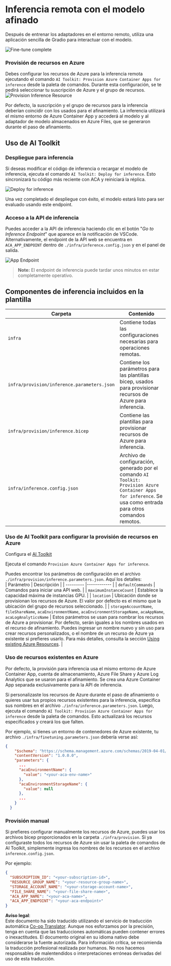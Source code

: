<!--
CO_OP_TRANSLATOR_METADATA:
{
  "original_hash": "a54cd3d65b6963e4e8ce21e143c3ab04",
  "translation_date": "2025-07-16T21:14:35+00:00",
  "source_file": "md/01.Introduction/03/Remote_Interence.md",
  "language_code": "es"
}
-->
# Inferencia remota con el modelo afinado

Después de entrenar los adaptadores en el entorno remoto, utiliza una aplicación sencilla de Gradio para interactuar con el modelo.

![Fine-tune complete](../../../../../translated_images/log-finetuning-res.7b92254e7e822c7ffbec00f51a29199b0a53cefdd7fd2ce8330e4f787d98a94a.es.png)

### Provisión de recursos en Azure  
Debes configurar los recursos de Azure para la inferencia remota ejecutando el comando `AI Toolkit: Provision Azure Container Apps for inference` desde la paleta de comandos. Durante esta configuración, se te pedirá seleccionar tu suscripción de Azure y el grupo de recursos.  
![Provision Inference Resource](../../../../../translated_images/command-provision-inference.467afc8d351642fc03bc2ae439330ad1253da4f08ed8a8e98cdf89ca5c7ae4c5.es.png)
   
Por defecto, la suscripción y el grupo de recursos para la inferencia deberían coincidir con los usados para el afinamiento. La inferencia utilizará el mismo entorno de Azure Container App y accederá al modelo y al adaptador de modelo almacenados en Azure Files, que se generaron durante el paso de afinamiento. 

## Uso de AI Toolkit

### Despliegue para inferencia  
Si deseas modificar el código de inferencia o recargar el modelo de inferencia, ejecuta el comando `AI Toolkit: Deploy for inference`. Esto sincronizará tu código más reciente con ACA y reiniciará la réplica.  

![Deploy for inference](../../../../../translated_images/command-deploy.9adb4e310dd0b0aec6bb518f3c5b19a945ca040216da11e210666ad0330702ea.es.png)

Una vez completado el despliegue con éxito, el modelo estará listo para ser evaluado usando este endpoint.

### Acceso a la API de inferencia

Puedes acceder a la API de inferencia haciendo clic en el botón "*Go to Inference Endpoint*" que aparece en la notificación de VSCode. Alternativamente, el endpoint de la API web se encuentra en `ACA_APP_ENDPOINT` dentro de `./infra/inference.config.json` y en el panel de salida.

![App Endpoint](../../../../../translated_images/notification-deploy.446e480a44b1be5848fd31391c467b8d42c2db1d5daffa2250c9fcd3d8486164.es.png)

> **Note:** El endpoint de inferencia puede tardar unos minutos en estar completamente operativo.

## Componentes de inferencia incluidos en la plantilla

| Carpeta | Contenido |
| ------ |--------- |
| `infra` | Contiene todas las configuraciones necesarias para operaciones remotas. |
| `infra/provision/inference.parameters.json` | Contiene los parámetros para las plantillas bicep, usados para provisionar recursos de Azure para inferencia. |
| `infra/provision/inference.bicep` | Contiene las plantillas para provisionar recursos de Azure para inferencia. |
| `infra/inference.config.json` | Archivo de configuración, generado por el comando `AI Toolkit: Provision Azure Container Apps for inference`. Se usa como entrada para otros comandos remotos. |

### Uso de AI Toolkit para configurar la provisión de recursos en Azure  
Configura el [AI Toolkit](https://marketplace.visualstudio.com/items?itemName=ms-windows-ai-studio.windows-ai-studio)

Ejecuta el comando `Provision Azure Container Apps for inference`.

Puedes encontrar los parámetros de configuración en el archivo `./infra/provision/inference.parameters.json`. Aquí los detalles:  
| Parámetro | Descripción |
| --------- |------------ |
| `defaultCommands` | Comandos para iniciar una API web. |
| `maximumInstanceCount` | Establece la capacidad máxima de instancias GPU. |
| `location` | Ubicación donde se provisionan los recursos de Azure. El valor por defecto es el mismo que la ubicación del grupo de recursos seleccionado. |
| `storageAccountName`, `fileShareName`, `acaEnvironmentName`, `acaEnvironmentStorageName`, `acaAppName`, `acaLogAnalyticsName` | Estos parámetros se usan para nombrar los recursos de Azure a provisionar. Por defecto, serán iguales a los nombres usados en el recurso de afinamiento. Puedes ingresar un nombre nuevo y sin uso para crear recursos personalizados, o el nombre de un recurso de Azure ya existente si prefieres usarlo. Para más detalles, consulta la sección [Using existing Azure Resources](../../../../../md/01.Introduction/03). |

### Uso de recursos existentes en Azure

Por defecto, la provisión para inferencia usa el mismo entorno de Azure Container App, cuenta de almacenamiento, Azure File Share y Azure Log Analytics que se usaron para el afinamiento. Se crea una Azure Container App separada exclusivamente para la API de inferencia.

Si personalizaste los recursos de Azure durante el paso de afinamiento o quieres usar tus propios recursos existentes para la inferencia, especifica sus nombres en el archivo `./infra/inference.parameters.json`. Luego, ejecuta el comando `AI Toolkit: Provision Azure Container Apps for inference` desde la paleta de comandos. Esto actualizará los recursos especificados y creará los que falten.

Por ejemplo, si tienes un entorno de contenedores de Azure existente, tu archivo `./infra/finetuning.parameters.json` debería verse así:

```json
{
    "$schema": "https://schema.management.azure.com/schemas/2019-04-01/deploymentParameters.json#",
    "contentVersion": "1.0.0.0",
    "parameters": {
      ...
      "acaEnvironmentName": {
        "value": "<your-aca-env-name>"
      },
      "acaEnvironmentStorageName": {
        "value": null
      },
      ...
    }
  }
```

### Provisión manual  
Si prefieres configurar manualmente los recursos de Azure, puedes usar los archivos bicep proporcionados en la carpeta `./infra/provision`. Si ya configuraste todos los recursos de Azure sin usar la paleta de comandos de AI Toolkit, simplemente ingresa los nombres de los recursos en el archivo `inference.config.json`.

Por ejemplo:

```json
{
  "SUBSCRIPTION_ID": "<your-subscription-id>",
  "RESOURCE_GROUP_NAME": "<your-resource-group-name>",
  "STORAGE_ACCOUNT_NAME": "<your-storage-account-name>",
  "FILE_SHARE_NAME": "<your-file-share-name>",
  "ACA_APP_NAME": "<your-aca-name>",
  "ACA_APP_ENDPOINT": "<your-aca-endpoint>"
}
```

**Aviso legal**:  
Este documento ha sido traducido utilizando el servicio de traducción automática [Co-op Translator](https://github.com/Azure/co-op-translator). Aunque nos esforzamos por la precisión, tenga en cuenta que las traducciones automáticas pueden contener errores o inexactitudes. El documento original en su idioma nativo debe considerarse la fuente autorizada. Para información crítica, se recomienda la traducción profesional realizada por humanos. No nos hacemos responsables de malentendidos o interpretaciones erróneas derivadas del uso de esta traducción.